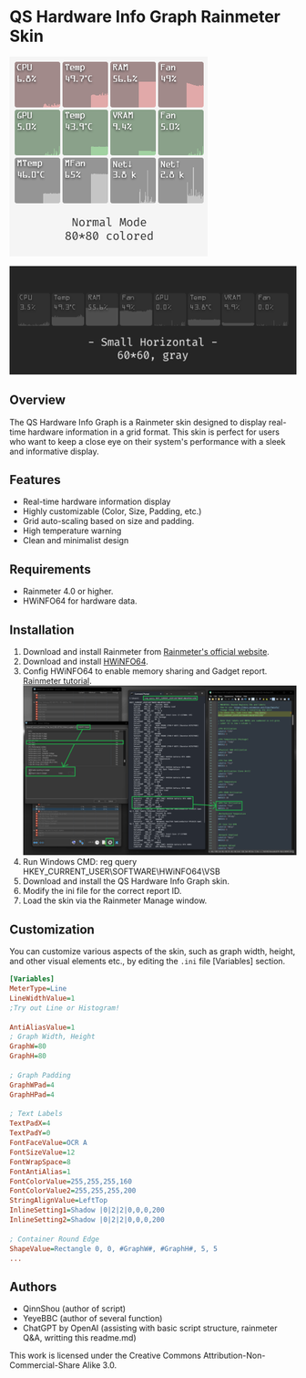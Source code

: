 # QS Hardware Info Graph Rainmeter Skin

![Rainmeter HardwareInfoGraph Screenshot2](https://github.com/QinnShou/RM-HardwareInfoGraph/blob/main/Screenshot%20FullMode.png)

![Rainmeter HardwareInfoGraph Screenshot2](https://github.com/QinnShou/RM-HardwareInfoGraph/blob/main/Screenshot%20MiniMode.png)

## Overview
The QS Hardware Info Graph is a Rainmeter skin designed to display real-time hardware information in a grid format. This skin is perfect for users who want to keep a close eye on their system's performance with a sleek and informative display.

## Features
- Real-time hardware information display
- Highly customizable (Color, Size, Padding, etc.)
- Grid auto-scaling based on size and padding.
- High temperature warning
- Clean and minimalist design

## Requirements
- Rainmeter 4.0 or higher.
- HWiNFO64 for hardware data.

## Installation
1. Download and install Rainmeter from [Rainmeter's official website](https://www.rainmeter.net/).
2. Download and install [HWiNFO64](https://www.hwinfo.com/download/).
3. Config HWiNFO64 to enable memory sharing and Gadget report. [Rainmeter tutorial](https://docs.rainmeter.net/tips/hwinfo/).
![Rainmeter-HWiNFO64 Data Pull How-to](https://github.com/QinnShou/RM-HardwareInfoGraph/blob/main/Screenshot%20Sensor%20Howto.png)
5. Run Windows CMD: reg query HKEY_CURRENT_USER\SOFTWARE\HWiNFO64\VSB
7. Download and install the QS Hardware Info Graph skin.
8. Modify the ini file for the correct report ID.
10. Load the skin via the Rainmeter Manage window.

## Customization
You can customize various aspects of the skin, such as graph width, height, and other visual elements etc., by editing the `.ini` file [Variables] section.

  ```ini
[Variables]
MeterType=Line
LineWidthValue=1
;Try out Line or Histogram!

AntiAliasValue=1
; Graph Width, Height
GraphW=80
GraphH=80

; Graph Padding
GraphWPad=4
GraphHPad=4

; Text Labels
TextPadX=4
TextPadY=0
FontFaceValue=OCR A
FontSizeValue=12
FontWrapSpace=8
FontAntiAlias=1
FontColorValue=255,255,255,160
FontColorValue2=255,255,255,200
StringAlignValue=LeftTop
InlineSetting1=Shadow |0|2|2|0,0,0,200
InlineSetting2=Shadow |0|2|2|0,0,0,200

; Container Round Edge
ShapeValue=Rectangle 0, 0, #GraphW#, #GraphH#, 5, 5
...
  ```

## Authors
- QinnShou (author of script)
- YeyeBBC (author of several function)
- ChatGPT by OpenAI (assisting with basic script structure, rainmeter Q&A, writting this readme.md)

This work is licensed under the Creative Commons Attribution-Non-Commercial-Share Alike 3.0.
